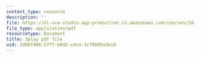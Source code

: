 ```yaml
---
content_type: resource
description: ''
file: https://ol-ocw-studio-app-production.s3.amazonaws.com/courses/18-03sc-differential-equations-fall-2011/2d00f49657ffb0d2cdce1cf8605a3ec6_kRR9EVzr4lc.pdf
file_type: application/pdf
resourcetype: Document
title: 3play pdf file
uid: 2d00f496-57ff-b0d2-cdce-1cf8605a3ec6
---
```


